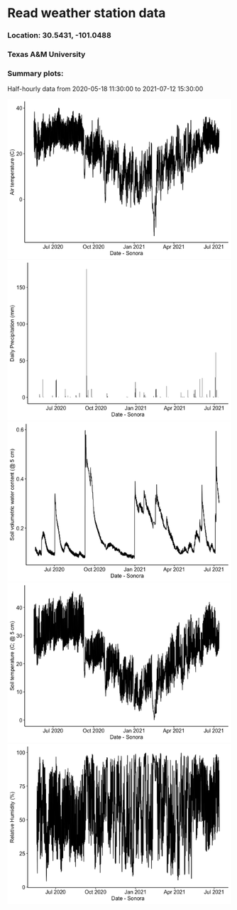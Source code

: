 Read weather station data
================

### Location: 30.5431, -101.0488

### Texas A&M University

### Summary plots:

Half-hourly data from 2020-05-18 11:30:00 to 2021-07-12 15:30:00

![](ReadMet_files/figure-gfm/unnamed-chunk-2-1.png)<!-- -->![](ReadMet_files/figure-gfm/unnamed-chunk-2-2.png)<!-- -->![](ReadMet_files/figure-gfm/unnamed-chunk-2-3.png)<!-- -->![](ReadMet_files/figure-gfm/unnamed-chunk-2-4.png)<!-- -->![](ReadMet_files/figure-gfm/unnamed-chunk-2-5.png)<!-- -->
